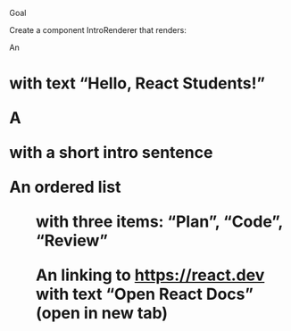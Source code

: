 Goal 


Create a component IntroRenderer that renders: 

An <h1> with text “Hello, React Students!”

A <p> with a short intro sentence

An ordered list <ol> with three items: “Plan”, “Code”, “Review”

An <a> linking to https://react.dev
 with text “Open React Docs” (open in new tab)